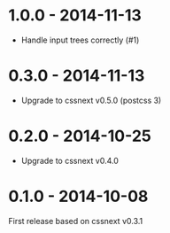 # 1.0.0 - 2014-11-13

- Handle input trees correctly (#1)

# 0.3.0 - 2014-11-13

- Upgrade to cssnext v0.5.0 (postcss 3)

# 0.2.0 - 2014-10-25

- Upgrade to cssnext v0.4.0

# 0.1.0 - 2014-10-08

First release based on cssnext v0.3.1
